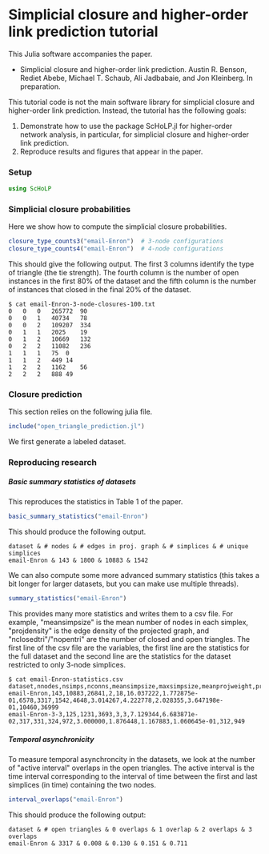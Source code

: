 # Simplicial closure and higher-order link prediction tutorial

This Julia software accompanies the paper.

- Simplicial closure and higher-order link prediction.
  Austin R. Benson, Rediet Abebe, Michael T. Schaub, Ali Jadbabaie, and Jon Kleinberg.
  In preparation.

This tutorial code is not the main software library for simplicial closure and higher-order link prediction. Instead, the tutorial has the following goals:

1. Demonstrate how to use the package ScHoLP.jl for higher-order network analysis, in particular, for simplicial closure and higher-order link prediction.
2. Reproduce results and figures that appear in the paper.

### Setup

```julia
using ScHoLP
```

### Simplicial closure probabilities

Here we show how to compute the simplicial closure probabilities.

```julia
closure_type_counts3("email-Enron")  # 3-node configurations
closure_type_counts4("email-Enron")  # 4-node configurations
```

This should give the following output. The first 3 columns identify the type of triangle (the tie strength). The fourth column is the number of open instances in the first 80% of the dataset and the fifth column is the number of instances that closed in the final 20% of the dataset.

```
$ cat email-Enron-3-node-closures-100.txt 
0	0	0	265772	90
0	0	1	40734	78
0	0	2	109207	334
0	1	1	2025	19
0	1	2	10669	132
0	2	2	11082	236
1	1	1	75	0
1	1	2	449	14
1	2	2	1162	56
2	2	2	888	49
```



### Closure prediction

This section relies on the following julia file.

```julia
include("open_triangle_prediction.jl")
```

We first generate a labeled dataset.





### Reproducing research

##### Basic summary statistics of datasets

This reproduces the statistics in Table 1 of the paper.

```julia
basic_summary_statistics("email-Enron")
```

This should produce the following output.

```
dataset & # nodes & # edges in proj. graph & # simplices & # unique simplices
email-Enron & 143 & 1800 & 10883 & 1542
```



We can also compute some more advanced summary statistics (this takes a bit longer for larger datasets, but you can make use multiple threads).

```julia
summary_statistics("email-Enron")
```

This provides many more statistics and writes them to a csv file. For example, "meansimpsize" is the mean number of nodes in each simplex, "projdensity" is the edge density of the projected graph, and "nclosedtri"/"nopentri" are the number of closed and open triangles. The first line of the csv file are the variables, the first line are the statistics for the full dataset and the second line are the statistics for the dataset restricted to only 3-node simplices.

```
$ cat email-Enron-statistics.csv 
dataset,nnodes,nsimps,nconns,meansimpsize,maxsimpsize,meanprojweight,projdensity,nclosedtri,nopentri,nbbnodes,nbbconns,meanbbsimpsize,meanbbprojweight,meanbbconfigweight,bbconfigdensity,nbbconfigclosedtri,nbbconfigopentri
email-Enron,143,10883,26841,2,18,16.037222,1.772875e-01,6578,3317,1542,4648,3.014267,4.222778,2.028355,3.647198e-01,10460,36999
email-Enron-3-3,125,1231,3693,3,3,7.129344,6.683871e-02,317,331,324,972,3.000000,1.876448,1.167883,1.060645e-01,312,949
```





##### Temporal asynchronicity

To measure temporal asynchroncity in the datasets, we look at the number of "active interval" overlaps in the open triangles. The active interval is the time interval corresponding to the interval of time between the first and last simplices (in time) containing the two nodes.

```julia
interval_overlaps("email-Enron")
```

This should produce the following output:

```
dataset & # open triangles & 0 overlaps & 1 overlap & 2 overlaps & 3 overlaps
email-Enron & 3317 & 0.008 & 0.130 & 0.151 & 0.711
```

